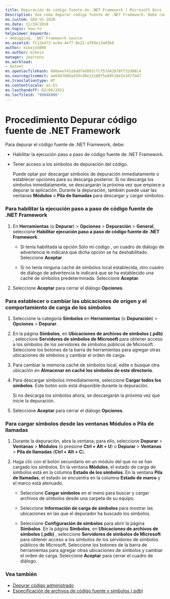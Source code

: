 ```yaml
---
title: Depuración de código fuente de .NET Framework | Microsoft Docs
Description: Vea cómo depurar código fuente de .NET Framework. Debe configurar el depurador para este tipo de código y descargar los símbolos de depuración.
ms.custom: SEO-VS-2020
ms.date: 11/19/2018
ms.topic: how-to
helpviewer_keywords:
- debugging, .NET Framework source
ms.assetid: fc12e472-ac6a-4e77-8e22-a769e13a03b8
author: mikejo5000
ms.author: mikejo
manager: jmartens
ms.workload:
- dotnet
ms.openlocfilehash: 890aeef41a9a0f4d893cfcf57d42b78ff32d88c4
ms.sourcegitcommit: ae6d47b09a439cd0e13180f5e89510e3e347fd47
ms.translationtype: HT
ms.contentlocale: es-ES
ms.lasthandoff: 02/08/2021
ms.locfileid: "99846886"
---
```

# <a name="how-to-debug-net-framework-source"></a>Procedimiento Depurar código fuente de .NET Framework

Para depurar el código fuente de .NET Framework, debe:

- Habilitar la ejecución paso a paso de código fuente de .NET Framework.

- Tener acceso a los símbolos de depuración del código.

  Puede optar por descargar símbolos de depuración inmediatamente o establecer opciones para su descarga posterior. Si no descarga los símbolos inmediatamente, se descargarán la próxima vez que empiece a depurar la aplicación. Durante la depuración, también puede usar las ventanas **Módulos** o **Pila de llamadas** para descargar y cargar símbolos.

### <a name="to-enable-stepping-into-net-framework-source"></a>Para habilitar la ejecución paso a paso de código fuente de .NET Framework

1. En **Herramientas** (o **Depurar**) > **Opciones** > **Depuración** > **General**, seleccione **Habilitar ejecución paso a paso de código fuente de .NET Framework**.

   - Si tenía habilitada la opción Sólo mi código , un cuadro de diálogo de advertencia le indicará que dicha opción se ha deshabilitado. Seleccione **Aceptar**.

   - Si no tenía ninguna caché de símbolos local establecida, otro cuadro de diálogo de advertencia le indicará que se ha establecido una caché de símbolos predeterminada. Seleccione **Aceptar**.

1. Seleccione **Aceptar** para cerrar el diálogo **Opciones**.

### <a name="to-set-or-change-symbol-source-locations-and-loading-behavior"></a>Para establecer o cambiar las ubicaciones de origen y el comportamiento de carga de los símbolos

1. Seleccione la categoría **Símbolos** en **Herramientas** (o **Depuración**) > **Opciones** > **Depurar**.

1. En la página **Símbolos**, en **Ubicaciones de archivos de símbolos (.pdb)** , seleccione **Servidores de símbolos de Microsoft** para obtener acceso a los símbolos de los servidores de símbolos públicos de Microsoft. Seleccione los botones de la barra de herramientas para agregar otras ubicaciones de símbolos y cambiar el orden de carga.

1. Para cambiar la memoria caché de símbolos local, edite o busque otra ubicación en **Almacenar en caché los símbolos de este directorio**.

1. Para descargar símbolos inmediatamente, seleccione **Cargar todos los símbolos**. Este botón solo está disponible durante la depuración.

   Si no descarga los símbolos ahora, se descargarán la próxima vez que inicie la depuración.

1. Seleccione **Aceptar** para cerrar el diálogo **Opciones**.

### <a name="to-load-symbols-from-the-modules-or-call-stack-windows"></a>Para cargar símbolos desde las ventanas Módulos o Pila de llamadas

1. Durante la depuración, abra la ventana; para ello, seleccione **Depurar** > **Ventanas** > **Módulos** (o presione **Ctrl + Alt + U**) o **Depurar** > **Ventanas** > **Pila de llamadas** (**Ctrl + Alt + C**).

1. Haga clic con el botón secundario en un módulo del que no se han cargado los símbolos. En la ventana **Módulos**, el estado de carga de símbolos está en la columna **Estado de los símbolos**. En la ventana **Pila de llamadas**, el estado se encuentra en la columna **Estado de marco** y el marco está atenuado.

   - Seleccione **Cargar símbolos** en el menú para buscar y cargar archivos de símbolos desde una carpeta de su equipo.

   - Seleccione **Información de carga de símbolos** para mostrar las ubicaciones en las que el depurador ha buscado los símbolos.

   - Seleccione **Configuración de símbolos** para abrir la página **Símbolos**. En la página **Símbolos**, en **Ubicaciones de archivos de símbolos (.pdb)** , seleccione **Servidores de símbolos de Microsoft** para obtener acceso a los símbolos de los servidores de símbolos públicos de Microsoft. Seleccione los botones de la barra de herramientas para agregar otras ubicaciones de símbolos y cambiar el orden de carga. Seleccione **Aceptar** para cerrar el cuadro de diálogo.

### <a name="see-also"></a>Vea también
- [Depurar código administrado](../debugger/debugging-managed-code.md)
- [Especificación de archivos de código fuente y símbolos (.pdb)](../debugger/specify-symbol-dot-pdb-and-source-files-in-the-visual-studio-debugger.md)